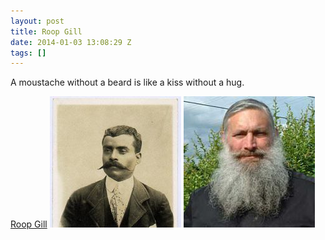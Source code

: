 ```yaml
---
layout: post
title: Roop Gill
date: 2014-01-03 13:08:29 Z
tags: []
---
```

A moustache without a beard is like a kiss without a hug.

[Roop Gill](https://state.com/u/roopgill/statements/1VtlfTQoQuY06)
![](/media/2014/01/72081368496_0.jpg)
![](/media/2014/01/72081368496_1.jpg)
